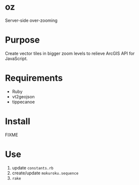 # oz
Server-side over-zooming

# Purpose
Create vector tiles in bigger zoom levels to relieve ArcGIS API for JavaScript.

# Requirements
- Ruby
- vt2geojson
- tippecanoe

# Install
FIXME

# Use
1. update `constants.rb`
2. create/update `mokuroku.sequence`
3. `rake`
